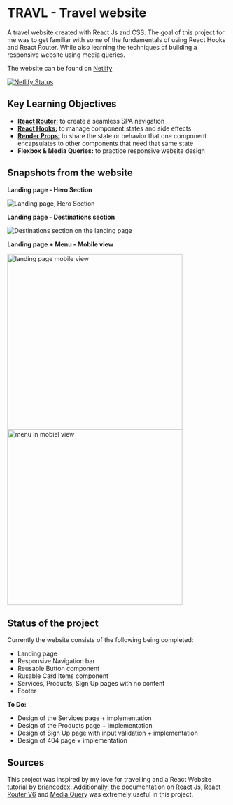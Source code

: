 # TRAVL - Travel website
A travel website created with React Js and CSS. The goal of this project for me was to get familiar with some of the fundamentals of using React Hooks and React Router. While also learning the techniques of building a responsive website using media queries. 

The website can be found on [Netlify](https://nostalgic-hopper-ff2f23.netlify.app/) 

[![Netlify Status](https://api.netlify.com/api/v1/badges/9b90e40d-95d2-447f-8c8a-6f4681cdf2ac/deploy-status)](https://app.netlify.com/sites/nostalgic-hopper-ff2f23/deploys)


## Key Learning Objectives
* [**React Router:**](https://reactrouter.com/docs/en/v6/getting-started/overview) to create a seamless SPA navigation 
* [**React Hooks:**](https://hu.reactjs.org/docs/hooks-reference.html) to manage component states and side effects
* [**Render Props:**](https://hu.reactjs.org/docs/render-props.html) to share the state or behavior that one component encapsulates to other components that need that same state
* **Flexbox & Media Queries:** to practice responsive website design


## Snapshots from the website

**Landing page - Hero Section**

![Landing page, Hero Section](https://github.com/nldanne/react-travelwebsite/blob/master/docs/desktop_view.jpg)


**Landing page - Destinations section**

![Destinations section on the landing page](https://github.com/nldanne/react-travelwebsite/blob/master/docs/destinations.jpg)


**Landing page + Menu - Mobile view**

<img src="https://github.com/nldanne/react-travelwebsite/blob/master/docs/mobile_view.jpg" alt="landing page mobile view" height="400">  <img src="https://github.com/nldanne/react-travelwebsite/blob/master/docs/menu_mobile_view.jpg" alt="menu in mobiel view" height="400">


## Status of the project
Currently the website consists of the following being completed: 
* Landing page
* Responsive Navigation bar
* Reusable Button component
* Rusable Card Items component
* Services, Products, Sign Up pages with no content
* Footer

**To Do:**
* Design of the Services page + implementation
* Design of the Products page + implementation
* Design of Sign Up page with input validation + implementation
* Design of 404 page + implementation


## Sources
This project was inspired by my love for travelling and a React Website tutorial by [briancodex](https://github.com/briancodex).
Additionally, the documentation on [React Js](https://reactjs.org/), [React Router V6](https://reactrouter.com/docs/en/v6/getting-started/overview) and [Media Query](https://developer.mozilla.org/en-US/docs/Web/CSS/Media_Queries/Using_media_queries) was extremely useful in this project.
